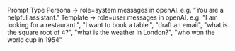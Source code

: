 Prompt Type
Persona -> role=system messages in openAI. e.g. "You are a helpful assistant."
Template -> role=user messages in openAI. e.g. "I am looking for a restaurant.", "I want to book a table.", "draft an email", "what is the square root of 4?", "what is the weather in London?", "who won the world cup in 1954"
